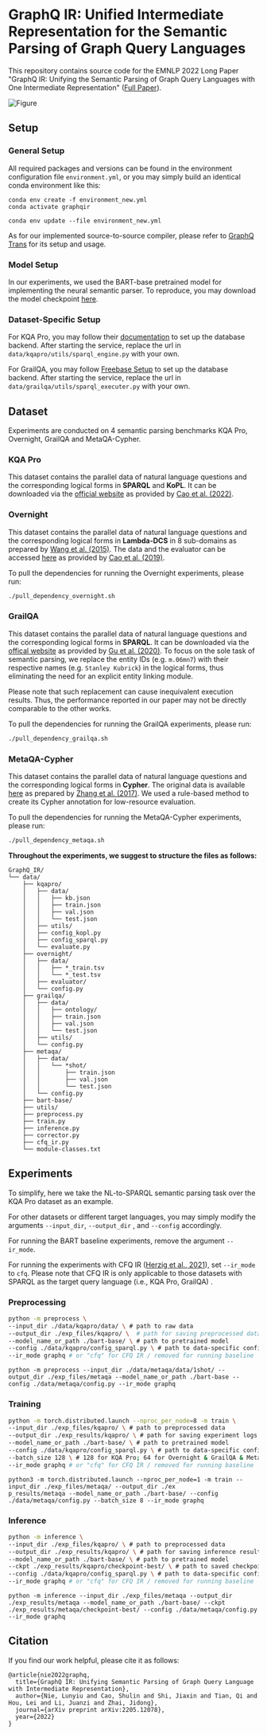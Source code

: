 # GraphQ IR: Unified Intermediate Representation for the Semantic Parsing of Graph Query Languages

This repository contains source code for the EMNLP 2022 Long Paper "GraphQ IR: Unifying the Semantic Parsing of Graph Query Languages with One Intermediate Representation" ([Full Paper](https://arxiv.org/abs/2205.12078)).

 ![Figure](https://i.postimg.cc/gJfNhkCh/main.png)

## Setup

###  General Setup 

All required packages and versions can be found in the environment configuration file `environment.yml`, or you may simply build an identical conda environment like this:

```
conda env create -f environment_new.yml
conda activate graphqir

conda env update --file environment_new.yml
```

As for our implemented source-to-source compiler, please refer to [GraphQ Trans](https://github.com/Flitternie/GraphQ_Trans) for its setup and usage.

###  Model Setup

In our experiments, we used the BART-base pretrained model for implementing the neural semantic parser. To reproduce, you may download the model checkpoint [here](https://worksheets.codalab.org/rest/bundles/0x5e4369d9bf8548a78124529b02a054f6/contents/blob/).

###  Dataset-Specific Setup

For KQA Pro, you may follow their [documentation](https://github.com/shijx12/KQAPro_Baselines/tree/master/Bart_SPARQL) to set up the database backend. After starting the service, replace the url in `data/kqapro/utils/sparql_engine.py` with your own.

For GrailQA, you may follow [Freebase Setup](https://github.com/dki-lab/Freebase-Setup) to set up the database backend. After starting the service, replace the url in `data/grailqa/utils/sparql_executer.py` with your own.

## Dataset

Experiments are conducted on 4 semantic parsing benchmarks KQA Pro, Overnight, GrailQA and MetaQA-Cypher. 

### KQA Pro

This dataset contains the parallel data of natural language questions and the corresponding logical forms in **SPARQL** and **KoPL**. It can be downloaded via the [official website](http://thukeg.gitee.io/kqa-pro/) as provided by [Cao et al. (2022)](https://aclanthology.org/2022.acl-long.422/).

### Overnight

This dataset contains the parallel data of natural language questions and the corresponding logical forms in **Lambda-DCS** in 8 sub-domains as prepared by [Wang et al. (2015)](https://aclanthology.org/P15-1129/). The data and the evaluator can be accessed [here](https://github.com/rhythmcao/semantic-parsing-dual) as provided by [Cao et al. (2019)](https://www.aclweb.org/anthology/P19-1007.pdf).

To pull the dependencies for running the Overnight experiments, please run:

```sh
./pull_dependency_overnight.sh
```

### GrailQA

This dataset contains the parallel data of natural language questions and the corresponding logical forms in **SPARQL**. It can be downloaded via the [offical website](https://dki-lab.github.io/GrailQA/) as provided by [Gu et al. (2020)](https://dl.acm.org/doi/abs/10.1145/3442381.3449992). To focus on the sole task of semantic parsing, we replace the entity IDs (e.g. `m.06mn7`) with their respective names (e.g. `Stanley Kubrick`) in the logical forms, thus eliminating the need for an explicit entity linking module. 

Please note that such replacement can cause inequivalent execution results.  Thus, the performance reported in our paper may not be directly comparable to the other works. 

To pull the dependencies for running the GrailQA experiments, please run:

```sh
./pull_dependency_grailqa.sh
```

### MetaQA-Cypher

This dataset contains the parallel data of natural language questions and the corresponding logical forms in **Cypher**. The original data is available [here](https://github.com/yuyuz/MetaQA) as prepared by [Zhang et al. (2017)](https://dl.acm.org/doi/abs/10.5555/3504035.3504780). We used a rule-based method to create its Cypher annotation for low-resource evaluation.

To pull the dependencies for running the MetaQA-Cypher experiments, please run:

```sh
./pull_dependency_metaqa.sh
```



**Throughout the experiments, we suggest to structure the files as follows:**


```
GraphQ_IR/
└── data/
    ├── kqapro/
    │   ├── data/
    │   │   ├── kb.json
    │   │   ├── train.json
    │   │   ├── val.json
    │   │   └── test.json
    │   ├── utils/
    │   ├── config_kopl.py
    │   ├── config_sparql.py
    │   └── evaluate.py
    ├── overnight/
    │   ├── data/
    │   │   ├── *_train.tsv
    │   │   └── *_test.tsv
    │   ├── evaluator/
    │   └── config.py
    ├── grailqa/
    │   ├── data/
    │   │   ├── ontology/
    │   │   ├── train.json
    │   │   ├── val.json
    │   │   └── test.json
    │   ├── utils/
    │   └── config.py
    ├── metaqa/
    │   ├── data/
    │   │   └── *shot/
    │   │       ├── train.json
    │   │       ├── val.json
    │   │       └── test.json
    │   └── config.py
    ├── bart-base/
    ├── utils/
    ├── preprocess.py
    ├── train.py
    ├── inference.py
    ├── corrector.py
    ├── cfq_ir.py
    └── module-classes.txt
```

## Experiments

To simplify, here we take the NL-to-SPARQL semantic parsing task over the KQA Pro dataset as an example.

For other datasets or different target languages, you may simply modify the arguments `--input_dir`, `--output_dir` , and `--config` accordingly.

For running the BART baseline experiments, remove the argument `--ir_mode`.

For running the experiments with CFQ IR ([Herzig et al., 2021](https://arxiv.org/abs/2104.07478)), set `--ir_mode` to  `cfq`. Please note that CFQ IR is only applicable to those datasets with SPARQL as the target query language (i.e., KQA Pro, GrailQA) . 

### Preprocessing

```bash
python -m preprocess \
--input_dir ./data/kqapro/data/ \ # path to raw data
--output_dir ./exp_files/kqapro/ \	# path for saving preprocessed data
--model_name_or_path ./bart-base/ \	# path to pretrained model
--config ./data/kqapro/config_sparql.py \ # path to data-specific configuration file
--ir_mode graphq # or "cfq" for CFQ IR / removed for running baseline 
```

```
python -m preprocess --input_dir ./data/metaqa/data/1shot/ --output_dir ./exp_files/metaqa --model_name_or_path ./bart-base --config ./data/metaqa/config.py --ir_mode graphq
```
### Training

```bash
python -m torch.distributed.launch --nproc_per_node=8 -m train \ 
--input_dir ./exp_files/kqapro/ \ # path to preprocessed data
--output_dir ./exp_results/kqapro/ \ # path for saving experiment logs & checkpoints
--model_name_or_path ./bart-base/ \	# path to pretrained model
--config ./data/kqapro/config_sparql.py \ # path to data-specific configuration file
--batch_size 128 \ # 128 for KQA Pro; 64 for Overnight & GrailQA & MetaQA-Cypher 
--ir_mode graphq # or "cfq" for CFQ IR / removed for running baseline 
```

```
python3 -m torch.distributed.launch --nproc_per_node=1 -m train --input_dir ./exp_files/metaqa/ --output_dir ./ex
p_results/metaqa --model_name_or_path ./bart-base/ --config ./data/metaqa/config.py --batch_size 8 --ir_mode graphq
```

### Inference

```bash
python -m inference \
--input_dir ./exp_files/kqapro/ \ # path to preprocessed data
--output_dir ./exp_results/kqapro/ \ # path for saving inference results
--model_name_or_path ./bart-base/ \ # path to pretrained model
--ckpt ./exp_results/kqapro/checkpoint-best/ \ # path to saved checkpoint
--config ./data/kqapro/config_sparql.py \ # path to data-specific configuration file
--ir_mode graphq # or "cfq" for CFQ IR / removed for running baseline 
```

```
python -m inference --input_dir ./exp_files/metaqa --output_dir ./exp_results/metaqa --model_name_or_path ./bart-base/ --ckpt ./exp_results/metaqa/checkpoint-best/ --config ./data/metaqa/config.py --ir_mode graphq
```

## Citation

If you find our work helpful, please cite it as follows:

```
@article{nie2022graphq,
  title={GraphQ IR: Unifying Semantic Parsing of Graph Query Language with Intermediate Representation},
  author={Nie, Lunyiu and Cao, Shulin and Shi, Jiaxin and Tian, Qi and Hou, Lei and Li, Juanzi and Zhai, Jidong},
  journal={arXiv preprint arXiv:2205.12078},
  year={2022}
}
```

